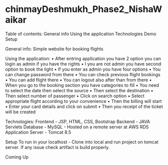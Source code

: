 # chinmayDeshmukh_Phase2_NishaWaikar
Table of contents:
General info
Using the application
Technologies
Demo
Setup

General info:
Simple website for booking flights

Using the application:
•	After entring application you have 2 option you can login as admin if you have the rights
•	I you are not admin you have second option to book the light
•	If you enter as admin you have four options
•	You can change password from there
•	You can check previous flight bookings
•	You can add flight there
•	You can logout also after than from there
•	When you go to the booking section you have categories to fill 
•	You need to select the date then select the source
•	Then select the destination
•	Then select number of passenger 
•	Click on search option
•	Select appropriate flight according to your convenience
•	Then the billing will start 
•	Enter your card details and click on submit 
•	Then you receipt of the ticket will be created 

Technologies:
Frontend - JSP, HTML, CSS, Bootstrap
Backend - JAVA Servlets
Database - MySQL - Hosted on a remote server at AWS RDS
Application Server - Tomcat 8.5 

Setup
To run in your localhost - Clone into local and run project on tomcat server. If any issue check artifact is build properly.

Coming Up
